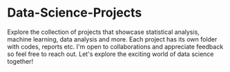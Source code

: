 # Data-Science-Projects
Explore the collection of projects that showcase statistical analysis, machine learning, data analysis and more. Each project has its own folder with codes, reports etc. I'm open to collaborations and appreciate feedback so feel free to reach out. Let's explore the exciting world of data science together!
